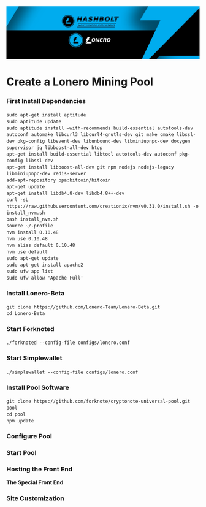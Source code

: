 <img src="https://raw.githubusercontent.com/Mentors4EDU/Images/master/banner.png">

# Create a Lonero Mining Pool

### First Install Dependencies
``sudo apt-get install aptitude``\
``sudo aptitude update``\
``sudo aptitude install –with-recommends build-essential autotools-dev autoconf automake libcurl3 libcurl4-gnutls-dev git make cmake libssl-dev pkg-config libevent-dev libunbound-dev libminiupnpc-dev doxygen supervisor jq libboost-all-dev htop``\
``apt-get install build-essential libtool autotools-dev autoconf pkg-config libssl-dev``\
``apt-get install libboost-all-dev git npm nodejs nodejs-legacy libminiupnpc-dev redis-server``\
``add-apt-repository ppa:bitcoin/bitcoin``\
``apt-get update``\
``apt-get install libdb4.8-dev libdb4.8++-dev``\
``curl -sL https://raw.githubusercontent.com/creationix/nvm/v0.31.0/install.sh -o install_nvm.sh``\
``bash install_nvm.sh``\
``source ~/.profile``\
``nvm install 0.10.48``\
``nvm use 0.10.48``\
``nvm alias default 0.10.48``\
``nvm use default``\
``sudo apt-get update``\
``sudo apt-get install apache2``\
``sudo ufw app list``\
``sudo ufw allow 'Apache Full'``

### Install Lonero-Beta
``git clone https://github.com/Lonero-Team/Lonero-Beta.git``\
``cd Lonero-Beta``

### Start Forknoted
``./forknoted --config-file configs/lonero.conf``

### Start Simplewallet
``./simplewallet --config-file configs/lonero.conf``

### Install Pool Software
``git clone https://github.com/forknote/cryptonote-universal-pool.git pool``\
``cd pool``\
``npm update``

### Configure Pool

### Start Pool

### Hosting the Front End
**The Special Front End**

### Site Customization
